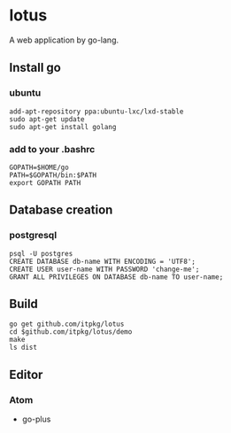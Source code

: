# lotus

A web application by go-lang.

## Install go

### ubuntu

```
add-apt-repository ppa:ubuntu-lxc/lxd-stable
sudo apt-get update
sudo apt-get install golang
```

### add to your .bashrc

```
GOPATH=$HOME/go
PATH=$GOPATH/bin:$PATH
export GOPATH PATH
```

## Database creation

### postgresql

```
psql -U postgres
CREATE DATABASE db-name WITH ENCODING = 'UTF8';
CREATE USER user-name WITH PASSWORD 'change-me';
GRANT ALL PRIVILEGES ON DATABASE db-name TO user-name;
```

## Build

```
go get github.com/itpkg/lotus
cd $github.com/itpkg/lotus/demo
make
ls dist
```

## Editor

### Atom

- go-plus
